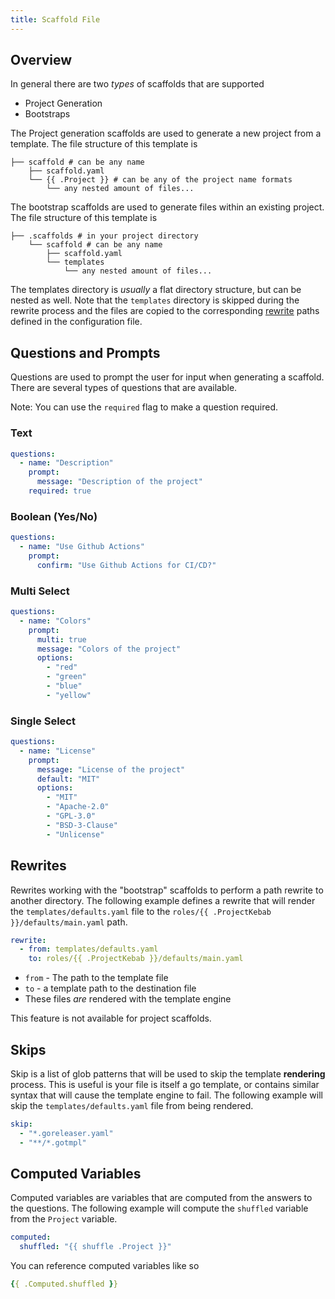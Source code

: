 ```yaml
---
title: Scaffold File
---
```


## Overview

In general there are two _types_ of scaffolds that are supported

- Project Generation
- Bootstraps

The Project generation scaffolds are used to generate a new project from a template. The file structure of this template is

```
├── scaffold # can be any name
    ├── scaffold.yaml
    └── {{ .Project }} # can be any of the project name formats
        └── any nested amount of files...
```

The bootstrap scaffolds are used to generate files within an existing project. The file structure of this template is

```
├── .scaffolds # in your project directory
    └── scaffold # can be any name
        ├── scaffold.yaml
        └── templates
            └── any nested amount of files...
```

The templates directory is _usually_ a flat directory structure, but can be nested as well. Note that the `templates` directory is skipped during the rewrite process and the files are copied to the corresponding [rewrite](#rewrites) paths defined in the configuration file.

## Questions and Prompts

Questions are used to prompt the user for input when generating a scaffold. There are several types of questions that are available.

Note: You can use the `required` flag to make a question required.

### Text

```yaml
questions:
  - name: "Description"
    prompt:
      message: "Description of the project"
    required: true
```

### Boolean (Yes/No)

```yaml
questions:
  - name: "Use Github Actions"
    prompt:
      confirm: "Use Github Actions for CI/CD?"
```

### Multi Select

```yaml
questions:
  - name: "Colors"
    prompt:
      multi: true
      message: "Colors of the project"
      options:
        - "red"
        - "green"
        - "blue"
        - "yellow"
```

### Single Select

```yaml
questions:
  - name: "License"
    prompt:
      message: "License of the project"
      default: "MIT"
      options:
        - "MIT"
        - "Apache-2.0"
        - "GPL-3.0"
        - "BSD-3-Clause"
        - "Unlicense"
```

## Rewrites

Rewrites working with the "bootstrap" scaffolds to perform a path rewrite to another directory. The following example defines a rewrite that will render the `templates/defaults.yaml` file to the `roles/{{ .ProjectKebab }}/defaults/main.yaml` path.

```yaml
rewrite:
  - from: templates/defaults.yaml
    to: roles/{{ .ProjectKebab }}/defaults/main.yaml
```

- `from` - The path to the template file
- `to` - a template path to the destination file
- These files _are_ rendered with the template engine

This feature is not available for project scaffolds.

## Skips

Skip is a list of glob patterns that will be used to skip the template **rendering** process. This is useful is your file is itself a go template, or contains similar syntax that will cause the template engine to fail. The following example will skip the `templates/defaults.yaml` file from being rendered.

```yaml
skip:
  - "*.goreleaser.yaml"
  - "**/*.gotmpl"
```

## Computed Variables

Computed variables are variables that are computed from the answers to the questions. The following example will compute the `shuffled` variable from the `Project` variable.

```yaml
computed:
  shuffled: "{{ shuffle .Project }}"
```

You can reference computed variables like so

```yaml
{{ .Computed.shuffled }}
```